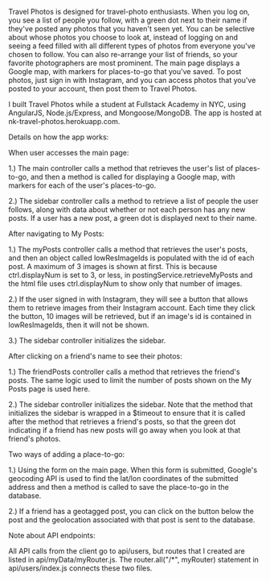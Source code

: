 Travel Photos is designed for travel-photo enthusiasts. When you log on, you see a list of people you follow, with a green dot next to their name if they've posted any photos that you haven't seen yet. You can be selective about whose photos you choose to look at, instead of logging on and seeing a feed filled with all different types of photos from everyone you've chosen to follow. You can also re-arrange your list of friends, so your favorite photographers are most prominent. The main page displays a Google map, with markers for places-to-go that you've saved. To post photos, just sign in with Instagram, and you can access photos that you've posted to your account, then post them to Travel Photos. 

I built Travel Photos while a student at Fullstack Academy in NYC, using AngularJS, Node.js/Express, and Mongoose/MongoDB. The app is hosted at nk-travel-photos.herokuapp.com.

Details on how the app works:


When user accesses the main page:


1.) The main controller calls a method that retrieves the user's list of places-to-go, and then a method is called for displaying a Google map, with markers for each of the user's places-to-go.

2.) The sidebar controller calls a method to retrieve a list of people the user follows, along with data about whether or not each person has any new posts. If a user has a new post, a green dot is displayed next to their name. 


After navigating to My Posts:


1.) The myPosts controller calls a method that retrieves the user's posts, and then an object called lowResImageIds is populated with the id of each post. A maximum of 3 images is shown at first. This is because ctrl.displayNum is set to 3, or less, in postingService.retrieveMyPosts and the html file uses ctrl.displayNum to show only that number of images.

2.) If the user signed in with Instagram, they will see a button that allows them to retrieve images from their Instagram account. Each time they click the button, 10 images will be retrieved, but if an image's id is contained in lowResImageIds, then it will not be shown.

3.) The sidebar controller initializes the sidebar.


After clicking on a friend's name to see their photos:


1.) The friendPosts controller calls a method that retrieves the friend's posts. The same logic used to limit the number of posts shown on the My Posts page is used here. 

2.) The sidebar controller initializes the sidebar. Note that the method that initializes the sidebar is wrapped in a $timeout to ensure that it is called after the method that retrieves a friend's posts, so that the green dot indicating if a friend has new posts will go away when you look at that friend's photos.


Two ways of adding a place-to-go:


1.) Using the form on the main page. When this form is submitted, Google's geocoding API is used to find the lat/lon coordinates of the submitted address and then a method is called to save the place-to-go in the database.

2.) If a friend has a geotagged post, you can click on the button below the post and the geolocation associated with that post is sent to the database.


Note about API endpoints:


All API calls from the client go to api/users, but routes that I created are listed in api/myData/myRouter.js. The router.all("/*", myRouter) statement in api/users/index.js connects these two files. 
